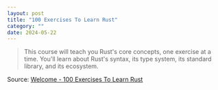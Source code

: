 ```yaml
---
layout: post
title: "100 Exercises To Learn Rust"
category: ""
date: 2024-05-22
---
```


>This course will teach you Rust's core concepts, one exercise at a time.
You'll learn about Rust's syntax, its type system, its standard library, and its ecosystem.

Source: [Welcome - 100 Exercises To Learn Rust](https://rust-exercises.com/)
